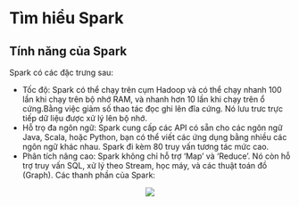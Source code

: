 # Tìm hiểu Spark
## Tính năng của Spark
Spark có các đặc trưng sau:
 - Tốc độ: Spark có thể chạy trên cụm Hadoop và có thể chạy nhanh 100 lần khi chạy trên bộ nhớ RAM, và nhanh hơn 10 lần khi chạy trên ổ cứng.Bằng việc giảm số thao tác đọc ghi lên đĩa cứng. Nó lưu trưc trực tiếp dữ liệu được xử lý lên bộ nhớ.
 - Hỗ trọ đa ngôn ngữ: Spark cung cấp các API có sẵn cho các ngôn ngữ Java, Scala, hoặc Python, bạn có thể viết các ứng dụng bằng nhiều các ngôn ngữ khác nhau. Spark đi kèm 80 truy vấn tương tác mức cao.
 - Phân tích nâng cao: Spark không chỉ hỗ trợ ‘Map’ và ‘Reduce’. Nó còn hỗ trợ truy vấn SQL, xử lý theo Stream, học máy, và các thuật toán đồ  (Graph).
Các thanh phần của Spark:
<p align = "center"> <img src = https://cdn.noron.vn/2018/10/17/445a8489bc7387575b3ea580a127e458.png?w=600>
